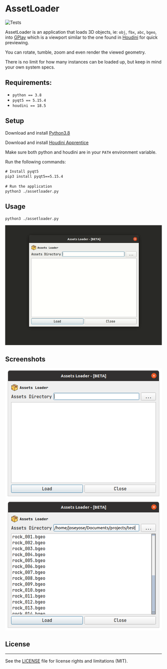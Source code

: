 # AssetLoader
![Tests](https://github.com/joseyose/assetLoader/actions/workflows/tests.yml/badge.svg)

AssetLoader is an application that loads 3D objects, ie: `obj`, `fbx`, `abc`, `bgeo`, into [GPlay](https://www.sidefx.com/docs/houdini/ref/utils/gplay.html) which is a viewport similar to the one found in [Houdini](https://www.sidefx.com/) for quick previewing. 

You can rotate, tumble, zoom and even render the viewed geometry. 

There is no limit for how many instances can be loaded up, but keep in mind your own system specs.

## Requirements:

- `python == 3.8`
- `pyqt5 == 5.15.4`
- `houdini == 18.5`

## Setup 
Download and install [Python3.8](https://www.python.org/downloads/)

Download and install [Houdini Apprentice](https://www.sidefx.com/download/)

Make sure both python and houdini are in your `PATH` environment variable.

Run the following commands:
```
# Install pyqt5
pip3 install pyqt5==5.15.4

# Run the application
python3 ./assetloader.py
```
## Usage
`python3 ./assetloader.py`

![](./media/assetloader_001.gif)

## Screenshots
![](./media/assetloader_001.png)
![](./media/assetloader_002.png)

## License
---
See the [LICENSE](https://github.com/joseyose/assetLoader/blob/main/LICENSE) file for license rights and limitations (MIT).